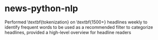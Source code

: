 # news-python-nlp
Performed \textbf{tokenization} on \textbf{1500+} headlines weekly to identify frequent words to be used as a recommended filter to categorize headlines, provided a high-level overview for headline readers
